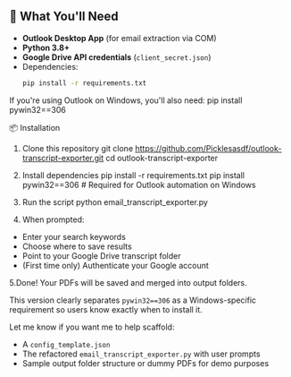 ## 📂 What You'll Need

- **Outlook Desktop App** (for email extraction via COM)
- **Python 3.8+**
- **Google Drive API credentials** (`client_secret.json`)
- Dependencies:
  ```bash
  pip install -r requirements.txt

If you're using Outlook on Windows, you'll also need:
pip install pywin32==306

📦 Installation
1. Clone this repository
git clone https://github.com/Picklesasdf/outlook-transcript-exporter.git
cd outlook-transcript-exporter

2. Install dependencies
pip install -r requirements.txt
pip install pywin32==306  # Required for Outlook automation on Windows

3. Run the script
python email_transcript_exporter.py

3. When prompted:
- Enter your search keywords
- Choose where to save results
- Point to your Google Drive transcript folder
- (First time only) Authenticate your Google account

5.Done! Your PDFs will be saved and merged into output folders.

This version clearly separates `pywin32==306` as a Windows-specific requirement so users know exactly when to install it.

Let me know if you want me to help scaffold:
- A `config_template.json`
- The refactored `email_transcript_exporter.py` with user prompts
- Sample output folder structure or dummy PDFs for demo purposes
